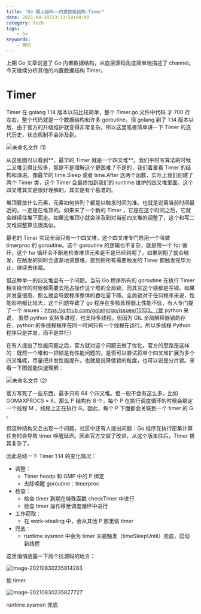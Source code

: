 ```yaml
---
title: "Go 翻山越岭——内置数据结构-Timer"
date: 2021-08-30T23:13:54+08:00
category: tech
tags:
    - Go
keywords:
    - 理论
---
```


上期 Go 文章说道了 Go 内置数据结构，从底层源码角度简单地描述了 channel。今天继续分析其他的内置数据结构 Timer。



# Timer

Timer 在 golang 1.14 版本以前比较简单，整个 Timer.go 文件中代码 才 700 行左右。整个代码就是一个数据结构和许多 goroutine。但 golang 到了 1.14 版本以后，由于官方的升级维护就变得非常复杂。所以这里笔者简单讲一下 Timer 的迭代历史，状态机制不会涉及到。



![未命名文件 (1)](https://cdn.jsdelivr.net/gh/JupiterXue/PictureBed/BlogImg/202108302359026.png)



从这张图可以看到**，最早的 Timer 就是一个四叉堆**。我们平时写算法的时候二叉堆见得比较多，那是不是理解这个更困难？不是的，我们着重看 Timer 的结构和演进。像最早的 time.Sleep 或者 time.After 这两个函数，实际上我们创建了两个 Timer 类，这个 Timer 会最终加到我们的 runtime 维护的四叉堆里面。这个四叉堆其实是很好理解的，其实是有个基准的。



堆顶要放什么元素，元素如何排列？都是以触发时间为准。也就是说离当前时间最近的，一定是在堆顶的。如果来了一个新的 Timer ，它是在这个时间之后，它就会继续往堆下面走。如果比堆顶小就会涉及到对当前四叉堆的调整了，这个和写二叉堆调整算法很类似。



最老的 Timer 实现全局只有一个四叉堆，这个四叉堆专门启用一个叫做 timerproc 的 goroutine。这个 goroutine 的逻辑也不复杂，就是用一个 for 循环。这个 for 循环会不断地检查堆顶元素是不是已经到期了，如果到期了就会触发，在触发的同时会逐渐地调整堆，直到把所有需要触发的 Timer 都触发完毕为止，继续去休眠。



但这种单一的四叉堆会有一个问题。当前 Go 程序所有的 goroutine 在执行 Timer 相关操作的时候都需要去抢占操作这个堆的全局锁，而其实这个锁都是写锁。如果并发量很高，那么就会导致程序整体的吞吐量下降。全局锁对于任何程序来说，性能影响都比较大，这个问题导致了 go 程序在多核处理器上性能不佳，有人专门提了一个 issues：https://github.com/golang/go/issues/15133。（就 python 来说， 虽然 python 支持多进程，也支持多线程。但因为 GIL 全局解释器锁的存在，python 的多线程程序在同一时间只有一个线程在运行。所以多线程 Python 程序只是并发，而不是并行）



在有人提出了性能问题之后，官方就对这个问题去做了优化。官方的思路是这样的：既然一个堆和一把锁是有性能问题的，是否可以尝试将单个四叉堆扩展为多个四叉堆呢，尽量把并发性能提升。也就是说降低锁的粒度，也可以说是分片锁。来看一下图就能快速理解：



![未命名文件 (2)](https://cdn.jsdelivr.net/gh/JupiterXue/PictureBed/BlogImg/202108302358793.png)



官方写死了一些东西，最多只有 64 个四叉堆。但一般不会有这么多。比如 GOMAXPROCS = 8，那么 P 结构有 8 个，每个 P 在执行调度循环的时候会绑定一个线程 M ，线程上正在执行 G。因此，每个 P 下面都会关联到一个 timer 的 G 。



但这种结构又会出现一个问题，社区中还有人提出问题：Go 程序在执行密集计算任务时会导致 timer 唤醒延迟。因此官方又做了改进，从这个版本往后，TImer 极其复杂了。



因此总结一下 Timer 1.14 的变化情况：

- 调整：
  - Timer headp 和 GMP 中的 P 绑定
  - 去除唤醒 goroutine：timerproc
- 检查：
  - 检查 timer 到期在特殊函数 checkTimer 中进行
  - 检查 timer 操作移至调度循环中进行
- 工作窃取：
  - 在 work-stealing 中，会从其他 P 那里偷 timer
- 兜底：
  - runtime.sysmon 中会为 timer 未被触发（timeSleepUntil）兜底，启动新线程



这里悄悄透露一下两个找源码的地方：



![image-20210830235814283](https://cdn.jsdelivr.net/gh/JupiterXue/PictureBed/BlogImg/202108302358352.png)

偷 timer



![image-20210830235827727](https://cdn.jsdelivr.net/gh/JupiterXue/PictureBed/BlogImg/202108302358770.png)

 runtime.sysmon 兜底

